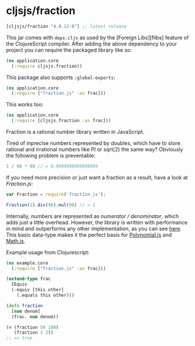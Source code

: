 # cljsjs/fraction

[](dependency)
```clojure
[cljsjs/fraction "4.0.12-0"] ;; latest release
```
[](/dependency)

This jar comes with `deps.cljs` as used by the [Foreign Libs][flibs] feature
of the ClojureScript compiler. After adding the above dependency to your project
you can require the packaged library like so:

```clojure
(ns application.core
  (:require cljsjs.fraction))
```

This package also supports `:global-exports`:

```clojure
(ns application.core
  (:require ["fraction.js" :as frac]))
```

This works too:

```clojure
(ns application.core
  (:require [cljsjs.fraction :as frac]))
```

Fraction is a rational number library written in JavaScript.

Tired of inprecise numbers represented by doubles, which have to store rational
and irrational numbers like PI or sqrt(2) the same way? Obviously the following
problem is preventable:

```javascript
1 / 98 * 98 // = 0.9999999999999999
```

If you need more precision or just want a fraction as a result, have a look at
*Fraction.js*:

```javascript
var Fraction = require('fraction.js');

Fraction(1).div(98).mul(98) // = 1
```

Internally, numbers are represented as *numerator / denominator*, which adds
just a little overhead. However, the library is written with performance in mind
and outperforms any other implementation, as you can see [here][benchmark]. This
basic data-type makes it the perfect basis for [Polynomial.js][polyjs] and
[Math.js][mathjs].

Example usage from Clojurescript:

```clojure
(ns example.core
  (:require ["fraction.js" :as frac]))

(extend-type frac
  IEquiv
  (-equiv [this other]
    (.equals this other)))

(defn fraction
  [num denom]
  (frac. num denom))

(= (fraction 50 100)
   (fraction 1 2))
;; => true
```

[benchmark]: http://jsperf.com/convert-a-rational-number-to-a-babylonian-fractions/28
[polyjs]: https://github.com/infusion/Polynomial.js
[mathjs]: https://github.com/josdejong/mathjs
